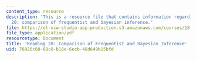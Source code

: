 ```yaml
---
content_type: resource
description: 'This is a resource file that contains information regarding reading
  20: comparison of frequentist and bayesian inference.'
file: https://ol-ocw-studio-app-production.s3.amazonaws.com/courses/18-05-introduction-to-probability-and-statistics-spring-2014/76926c6068c8b18e6ecb48d649b15bfd_MIT18_05S14_Reading20.pdf
file_type: application/pdf
resourcetype: Document
title: 'Reading 20: Comparison of Frequentist and Bayesian Inference'
uid: 76926c60-68c8-b18e-6ecb-48d649b15bfd
---
```

